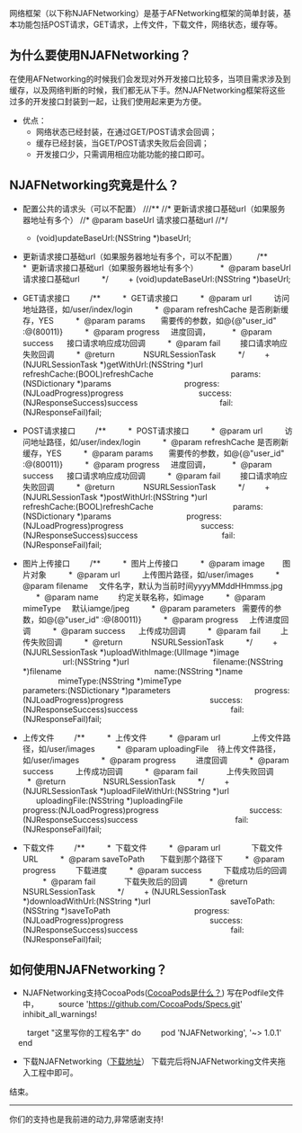 
网络框架（以下称NJAFNetworking）是基于AFNetworking框架的简单封装，基本功能包括POST请求，GET请求，上传文件，下载文件，网络状态，缓存等。

## 为什么要使用NJAFNetworking？
在使用AFNetworking的时候我们会发现对外开发接口比较多，当项目需求涉及到缓存，以及网络判断的时候，我们都无从下手。然NJAFNetworking框架将这些过多的开发接口封装到一起，让我们使用起来更为方便。

- 优点：
  - 网络状态已经封装，在通过GET/POST请求会回调；
  - 缓存已经封装，当GET/POST请求失败后会回调；
  - 开发接口少，只需调用相应功能功能的接口即可。



## NJAFNetworking究竟是什么？
- 配置公共的请求头（可以不配置）
    ///**
    //*  更新请求接口基础url（如果服务器地址有多个）
    //*  @param baseUrl 请求接口基础url
    //*/
    + (void)updateBaseUrl:(NSString *)baseUrl;


- 更新请求接口基础url（如果服务器地址有多个，可以不配置）
        /**
         *  更新请求接口基础url（如果服务器地址有多个）
         *  @param baseUrl 请求接口基础url
         */
        + (void)updateBaseUrl:(NSString *)baseUrl;
- GET请求接口
        /**
         *  GET请求接口
         *  @param url          访问地址路径，如/user/index/login
         *  @param refreshCache 是否刷新缓存，YES
         *  @param params       需要传的参数，如@{@"user_id" :@(80011)}
         *  @param progress     进度回调，
         *  @param success      接口请求响应成功回调
         *  @param fail         接口请求响应失败回调
         *  @return             NSURLSessionTask
         */
        + (NJURLSessionTask *)getWithUrl:(NSString *)url
                            refreshCache:(BOOL)refreshCache
                                  params:(NSDictionary *)params
                                progress:(NJLoadProgress)progress
                                 success:(NJResponseSuccess)success
                                    fail:(NJResponseFail)fail;
- POST请求接口
        /**
         *  POST请求接口
         *  @param url          访问地址路径，如/user/index/login
         *  @param refreshCache 是否刷新缓存，YES
         *  @param params       需要传的参数，如@{@"user_id" :@(80011)}
         *  @param progress     进度回调，
         *  @param success      接口请求响应成功回调
         *  @param fail         接口请求响应失败回调
         *  @return             NSURLSessionTask
         */
        + (NJURLSessionTask *)postWithUrl:(NSString *)url
                             refreshCache:(BOOL)refreshCache
                                   params:(NSDictionary *)params
                                 progress:(NJLoadProgress)progress
                                  success:(NJResponseSuccess)success
                                     fail:(NJResponseFail)fail;
- 图片上传接口
        /**
         *  图片上传接口
         *  @param image        图片对象
         *  @param url          上传图片路径，如/user/images
         *  @param filename     文件名字，默认为当前时间yyyyMMddHHmmss.jpg
         *  @param name         约定关联名称，如image
         *  @param mimeType     默认iamge/jpeg
         *  @param parameters   需要传的参数，如@{@"user_id" :@(80011)}
         *  @param progress     上传进度回调
         *  @param success      上传成功回调
         *  @param fail         上传失败回调
         *  @return             NSURLSessionTask
         */
        + (NJURLSessionTask *)uploadWithImage:(UIImage *)image
                                          url:(NSString *)url
                                     filename:(NSString *)filename
                                         name:(NSString *)name
                                     mimeType:(NSString *)mimeType
                                   parameters:(NSDictionary *)parameters
                                     progress:(NJLoadProgress)progress
                                      success:(NJResponseSuccess)success
                                         fail:(NJResponseFail)fail;
- 上传文件
        /**
         *  上传文件
         *  @param url              上传文件路径，如/user/images
         *  @param uploadingFile    待上传文件路径，如/user/images
         *  @param progress         进度回调
         *  @param success          上传成功回调
         *  @param fail             上传失败回调
         *  @return                 NSURLSessionTask
         */
        + (NJURLSessionTask *)uploadFileWithUrl:(NSString *)url
                                  uploadingFile:(NSString *)uploadingFile
                                       progress:(NJLoadProgress)progress
                                        success:(NJResponseSuccess)success
                                           fail:(NJResponseFail)fail;
- 下载文件
        /**
         *  下载文件
         *  @param url              下载文件URL
         *  @param saveToPath       下载到那个路径下
         *  @param progress         下载进度
         *  @param success          下载成功后的回调
         *  @param fail             下载失败后的回调
         *  @return NSURLSessionTask
         */
        + (NJURLSessionTask *)downloadWithUrl:(NSString *)url
                                   saveToPath:(NSString *)saveToPath
                                     progress:(NJLoadProgress)progress
                                      success:(NJResponseSuccess)success
                                         fail:(NJResponseFail)fail;

##  如何使用NJAFNetworking？
- NJAFNetworking支持CocoaPods([CocoaPods是什么？](http://www.jianshu.com/p/e46d57ecc1f2))
写在Podfile文件中，
        source 'https://github.com/CocoaPods/Specs.git'
        inhibit_all_warnings!

        target "这里写你的工程名字" do
        pod 'NJAFNetworking', '~> 1.0.1'
        end

- 下载NJAFNetworking（[下载地址](https://github.com/nfl404/NJAFNetworking)）
下载完后将NJAFNetworking文件夹拖入工程中即可。


结束。 
***********************************
你们的支持也是我前进的动力,非常感谢支持!
